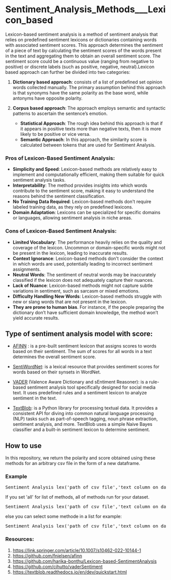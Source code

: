 # Sentiment_Analysis_Methods___Lexicon_based

Lexicon-based sentiment analysis is a method of sentiment analysis that relies on predefined sentiment lexicons or dictionaries containing words with associated sentiment scores. This approach determines the sentiment of a piece of text by calculating the sentiment scores of the words present in the text and aggregating them to obtain an overall sentiment score. The sentiment score could be a continuous value (ranging from negative to positive) or discrete labels (such as positive, negative, neutral).Lexicon based approach can further be divided into two categories:

1. **Dictionary based approach**: consists of a list of predefined set opinion words collected manually. The primary assumption behind this approach is that synonyms have the same polarity as the base word, while antonyms have opposite polarity.
        
2. **Corpus based approach**: The approach employs semantic and syntactic patterns to ascertain the sentence’s emotion.
   - **Statistical Approach**: The rough idea behind this approach is that if it appears in positive texts more than negative texts, then it is more likely to be positive or vice versa.
   - **Semantic Approach**: In this approach, the similarity score is calculated between tokens that are used for Sentiment Analysis.


### Pros of Lexicon-Based Sentiment Analysis:

- **Simplicity and Speed**: Lexicon-based methods are relatively easy to implement and computationally efficient, making them suitable for quick sentiment analysis tasks.
- **Interpretability**: The method provides insights into which words contribute to the sentiment score, making it easy to understand the reasons behind the sentiment classification.
- **No Training Data Required**: Lexicon-based methods don't require labeled training data, as they rely on predefined lexicons.
- **Domain Adaptation**: Lexicons can be specialized for specific domains or languages, allowing sentiment analysis in niche areas.

### Cons of Lexicon-Based Sentiment Analysis:

- **Limited Vocabulary**: The performance heavily relies on the quality and coverage of the lexicon. Uncommon or domain-specific words might not be present in the lexicon, leading to inaccurate results.
- **Context Ignorance**: Lexicon-based methods don't consider the context in which words are used, potentially leading to incorrect sentiment assignments.
- **Neutral Words**: The sentiment of neutral words may be inaccurately classified if the lexicon does not adequately capture their nuances.
- **Lack of Nuance**: Lexicon-based methods might not capture subtle variations in sentiment, such as sarcasm or mixed emotions.
- **Difficulty Handling New Words**: Lexicon-based methods struggle with new or slang words that are not present in the lexicon.
- **They are prone to human bias**. For instance, if the people preparing the dictionary don’t have sufficient domain knowledge, the method won’t yield accurate results.

  
## Type of sentiment analysis model with score:
- [AFINN](https://github.com/fnielsen/afinn) : is a pre-built sentiment lexicon that assigns scores to words based on their sentiment. The sum of scores for all words in a text determines the overall sentiment score.

 - [SentiWordNet](https://github.com/harika-bonthu/Lexicon-based-SentimentAnalysis): is a lexical resource that provides sentiment scores for words based on their synsets in WordNet.

 - [VADER](https://github.com/cjhutto/vaderSentiment) (Valence Aware Dictionary and sEntiment Reasoner): is a rule-based sentiment analysis tool specifically designed for social media text. It uses predefined rules and a sentiment lexicon to analyze sentiment in the text.

 - [TextBlob](https://textblob.readthedocs.io/en/dev/quickstart.html): is a Python library for processing textual data. It provides a consistent API for diving into common natural language processing (NLP) tasks such as part-of-speech tagging, noun phrase extraction, sentiment analysis, and more. TextBlob uses a simple Naive Bayes classifier and a built-in sentiment lexicon to determine sentiment.


## How to use
In this repository, we return the polarity and score obtained using these methods for an arbitrary csv file in the form of a new dataframe.

### Example
<pre>
Sentiment_Analysis_lex('path of csv file','text column on dataset',list of methods)
</pre>

If you set 'all' for list of methods, all of methods run for your dataset.
<pre>
Sentiment_Analysis_lex('path of csv file','text column on dataset','all')
</pre>

else you can select some methode in a list for example:
<pre>
Sentiment_Analysis_lex('path of csv file','text column on dataset',['AFINN','TextBlob'])
</pre>


### Resources:
1. https://link.springer.com/article/10.1007/s10462-022-10144-1
2. https://github.com/fnielsen/afinn
3. https://github.com/harika-bonthu/Lexicon-based-SentimentAnalysis
4. https://github.com/cjhutto/vaderSentiment
5. https://textblob.readthedocs.io/en/dev/quickstart.html

